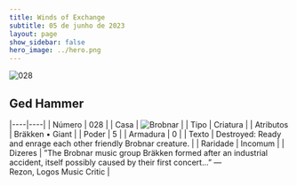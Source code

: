 ```yaml
---
title: Winds of Exchange
subtitle: 05 de junho de 2023
layout: page
show_sidebar: false
hero_image: ../hero.png
---
```


![028](https://mastervault-storage-prod.s3.amazonaws.com/media/card_front/en/600_028_c4b6308fc593_en.png)


## Ged Hammer

|----|----|
| Número | 028 |
| Casa | ![Brobnar](https://archonarcana.com/images/thumb/e/e0/Brobnar.png/22px-Brobnar.png "Brobnar") |
| Tipo | Criatura |
| Atributos | Bräkken • Giant |
| Poder | 5 |
| Armadura | 0 |
| Texto | Destroyed: Ready and enrage each other friendly Brobnar creature.  |
| Raridade | Incomum |
| Dizeres | ”The Brobnar music group Bräkken formed after an industrial accident, itself possibly caused by their first concert...” —Rezon, Logos Music Critic |
